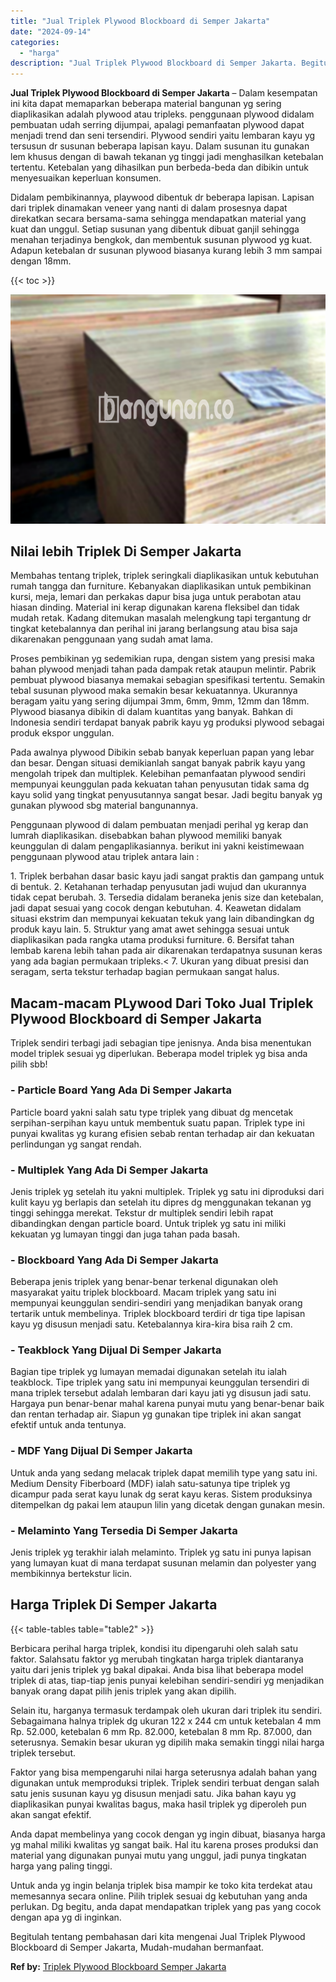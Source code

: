 ```yaml
---
title: "Jual Triplek Plywood Blockboard di Semper Jakarta"
date: "2024-09-14"
categories: 
  - "harga"
description: "Jual Triplek Plywood Blockboard di Semper Jakarta. Begitulah tentang pembahasan dari kita mengenai Jual Triplek Plywood Blockboard di Semper Jakarta, Mudah-m..."
---
```


**Jual Triplek Plywood Blockboard di Semper Jakarta** – Dalam kesempatan ini kita dapat memaparkan beberapa material bangunan yg sering diaplikasikan adalah plywood atau tripleks. penggunaan plywood didalam pembuatan udah serring dijumpai, apalagi pemanfaatan plywood dapat menjadi trend dan seni tersendiri. Plywood sendiri yaitu lembaran kayu yg tersusun dr susunan beberapa lapisan kayu. Dalam susunan itu gunakan lem khusus dengan di bawah tekanan yg tinggi jadi menghasilkan ketebalan tertentu. Ketebalan yang dihasilkan pun berbeda-beda dan dibikin untuk menyesuaikan keperluan konsumen.

Didalam pembikinannya, playwood dibentuk dr beberapa lapisan. Lapisan dari triplek dinamakan veneer yang nanti di dalam prosesnya dapat direkatkan secara bersama-sama sehingga mendapatkan material yang kuat dan unggul. Setiap susunan yang dibentuk dibuat ganjil sehingga menahan terjadinya bengkok, dan membentuk susunan plywood yg kuat. Adapun ketebalan dr susunan plywood biasanya kurang lebih 3 mm sampai dengan 18mm.

{{< toc >}}

![Jual Triplek Plywood Blockboard di Semper Jakarta](/images/jual-triplek-murah-28.png)

## Nilai lebih Triplek Di Semper Jakarta

Membahas tentang triplek, triplek seringkali diaplikasikan untuk kebutuhan rumah tangga dan furniture. Kebanyakan diaplikasikan untuk pembikinan kursi, meja, lemari dan perkakas dapur bisa juga untuk perabotan atau hiasan dinding. Material ini kerap digunakan karena fleksibel dan tidak mudah retak. Kadang ditemukan masalah melengkung tapi tergantung dr tingkat ketebalannya dan perihal ini jarang berlangsung atau bisa saja dikarenakan penggunaan yang sudah amat lama.

Proses pembikinan yg sedemikian rupa, dengan sistem yang presisi maka bahan plywood menjadi tahan pada dampak retak ataupun melintir. Pabrik pembuat plywood biasanya memakai sebagian spesifikasi tertentu. Semakin tebal susunan plywood maka semakin besar kekuatannya. Ukurannya beragam yaitu yang sering dijumpai 3mm, 6mm, 9mm, 12mm dan 18mm. Plywood biasanya dibikin di dalam kuantitas yang banyak. Bahkan di Indonesia sendiri terdapat banyak pabrik kayu yg produksi plywood sebagai produk ekspor unggulan.

Pada awalnya plywood Dibikin sebab banyak keperluan papan yang lebar dan besar. Dengan situasi demikianlah sangat banyak pabrik kayu yang mengolah tripek dan multiplek. Kelebihan pemanfaatan plywood sendiri mempunyai keunggulan pada kekuatan tahan penyusutan tidak sama dg kayu solid yang tingkat penyusutannya sangat besar. Jadi begitu banyak yg gunakan plywood sbg material bangunannya.

Penggunaan plywood di dalam pembuatan menjadi perihal yg kerap dan lumrah diaplikasikan. disebabkan bahan plywood memiliki banyak keunggulan di dalam pengaplikasiannya. berikut ini yakni keistimewaan penggunaan plywood atau triplek antara lain :

1\. Triplek berbahan dasar basic kayu jadi sangat praktis dan gampang untuk di bentuk. 2. Ketahanan terhadap penyusutan jadi wujud dan ukurannya tidak cepat berubah. 3. Tersedia didalam beraneka jenis size dan ketebalan, jadi dapat sesuai yang cocok dengan kebutuhan. 4. Keawetan didalam situasi ekstrim dan mempunyai kekuatan tekuk yang lain dibandingkan dg produk kayu lain. 5. Struktur yang amat awet sehingga sesuai untuk diaplikasikan pada rangka utama produksi furniture. 6. Bersifat tahan lembab karena lebih tahan pada air dikarenakan terdapatnya susunan keras yang ada bagian permukaan tripleks.< 7. Ukuran yang dibuat presisi dan seragam, serta tekstur terhadap bagian permukaan sangat halus.

## Macam-macam PLywood Dari Toko Jual Triplek Plywood Blockboard di Semper Jakarta

Triplek sendiri terbagi jadi sebagian tipe jenisnya. Anda bisa menentukan model triplek sesuai yg diperlukan. Beberapa model triplek yg bisa anda pilih sbb!

### \- Particle Board Yang Ada Di Semper Jakarta

Particle board yakni salah satu type triplek yang dibuat dg mencetak serpihan-serpihan kayu untuk membentuk suatu papan. Triplek type ini punyai kwalitas yg kurang efisien sebab rentan terhadap air dan kekuatan perlindungan yg sangat rendah.

### \- Multiplek Yang Ada Di Semper Jakarta

Jenis triplek yg setelah itu yakni multiplek. Triplek yg satu ini diproduksi dari kulit kayu yg berlapis dan setelah itu dipres dg menggunakan tekanan yg tinggi sehingga merekat. Tekstur dr multiplek sendiri lebih rapat dibandingkan dengan particle board. Untuk triplek yg satu ini miliki kekuatan yg lumayan tinggi dan juga tahan pada basah.

### \- Blockboard Yang Ada Di Semper Jakarta

Beberapa jenis triplek yang benar-benar terkenal digunakan oleh masyarakat yaitu triplek blockboard. Macam triplek yang satu ini mempunyai keunggulan sendiri-sendiri yang menjadikan banyak orang tertarik untuk membelinya. Triplek blockboard terdiri dr tiga tipe lapisan kayu yg disusun menjadi satu. Ketebalannya kira-kira bisa raih 2 cm.

### \- Teakblock Yang Dijual Di Semper Jakarta

Bagian tipe triplek yg lumayan memadai digunakan setelah itu ialah teakblock. Tipe triplek yang satu ini mempunyai keunggulan tersendiri di mana triplek tersebut adalah lembaran dari kayu jati yg disusun jadi satu. Hargaya pun benar-benar mahal karena punyai mutu yang benar-benar baik dan rentan terhadap air. Siapun yg gunakan tipe triplek ini akan sangat efektif untuk anda tentunya.

### \- MDF Yang Dijual Di Semper Jakarta

Untuk anda yang sedang melacak triplek dapat memilih type yang satu ini. Medium Density Fiberboard (MDF) ialah satu-satunya tipe triplek yg dicampur pada serat kayu lunak dg serat kayu keras. Sistem produksinya ditempelkan dg pakai lem ataupun lilin yang dicetak dengan gunakan mesin.

### \- Melaminto Yang Tersedia Di Semper Jakarta

Jenis triplek yg terakhir ialah melaminto. Triplek yg satu ini punya lapisan yang lumayan kuat di mana terdapat susunan melamin dan polyester yang membikinnya bertekstur licin.

## Harga Triplek Di Semper Jakarta

{{< table-tables table="table2" >}}

Berbicara perihal harga triplek, kondisi itu dipengaruhi oleh salah satu faktor. Salahsatu faktor yg merubah tingkatan harga triplek diantaranya yaitu dari jenis triplek yg bakal dipakai. Anda bisa lihat beberapa model triplek di atas, tiap-tiap jenis punyai kelebihan sendiri-sendiri yg menjadikan banyak orang dapat pilih jenis triplek yang akan dipilih.

Selain itu, harganya termasuk terdampak oleh ukuran dari triplek itu sendiri. Sebagaimana halnya triplek dg ukuran 122 x 244 cm untuk ketebalan 4 mm Rp. 52.000, ketebalan 6 mm Rp. 82.000, ketebalan 8 mm Rp. 87.000, dan seterusnya. Semakin besar ukuran yg dipilih maka semakin tinggi nilai harga triplek tersebut.

Faktor yang bisa mempengaruhi nilai harga seterusnya adalah bahan yang digunakan untuk memproduksi triplek. Triplek sendiri terbuat dengan salah satu jenis susunan kayu yg disusun menjadi satu. Jika bahan kayu yg diaplikasikan punyai kwalitas bagus, maka hasil triplek yg diperoleh pun akan sangat efektif.

Anda dapat membelinya yang cocok dengan yg ingin dibuat, biasanya harga yg mahal miliki kwalitas yg sangat baik. Hal itu karena proses produksi dan material yang digunakan punyai mutu yang unggul, jadi punya tingkatan harga yang paling tinggi.

Untuk anda yg ingin belanja triplek bisa mampir ke toko kita terdekat atau memesannya secara online. Pilih triplek sesuai dg kebutuhan yang anda perlukan. Dg begitu, anda dapat mendapatkan triplek yang pas yang cocok dengan apa yg di inginkan.

Begitulah tentang pembahasan dari kita mengenai Jual Triplek Plywood Blockboard di Semper Jakarta, Mudah-mudahan bermanfaat.

**Ref by:** [Triplek Plywood Blockboard Semper Jakarta](https://id.wikipedia.org/wiki/Triplek)

